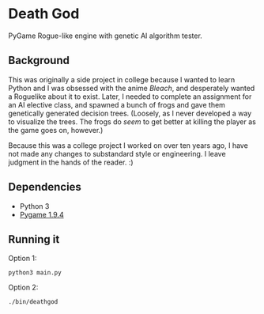 # Death God

PyGame Rogue-like engine with genetic AI algorithm tester.

## Background

This was originally a side project in college because I wanted to
learn Python and I was obsessed with the anime *Bleach*,
and desperately wanted a Roguelike about it to exist. Later, I
needed to complete an assignment for an AI elective class, and
spawned a bunch of frogs and gave them genetically generated decision
trees. (Loosely, as I never developed a way to visualize the trees.
The frogs do *seem* to get better at killing the player as the game
goes on, however.)

Because this was a college project I worked on over ten years ago, I
have not made any changes to substandard style or engineering. I
leave judgment in the hands of the reader. :)

## Dependencies

* Python 3
* [Pygame 1.9.4](https://www.pygame.org/wiki/GettingStarted)

## Running it

Option 1:

`python3 main.py`

Option 2:

`./bin/deathgod`
